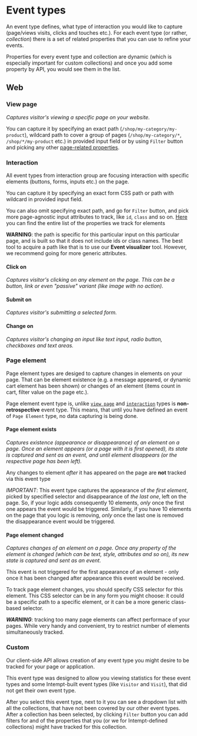 # Event types

An event type defines, what type of interaction you would like to capture (page/views visits, clicks and touches etc.). For each event type (or rather, *collection*) there is a set of related properties that you can use to refine your events.

Properties for every event type and collection are dynamic (which is especially important for custom collections) and once you add some property by API, you would see them in the list.

## Web
### View page
*Captures visitor's viewing a specific page on your website.*

You can capture it by specifying an exact path (`/shop/my-category/my-product`), wildcard path to cover a group of pages (`/shop/my-category/*`, `/shop/*/my-product` etc.) in provided input field or by using `Filter` button and picking any other [page-related properties](page-properties).

### Interaction

All event types from interaction group are focusing interaction with specific elements (buttons, forms, inputs etc.) on the page.

You can capture it by specifying an exact form CSS path or path with wildcard in provided input field.

You can also omit specifying exact path, and go for `Filter` button, and pick more page-agnostic input attributes to track, like `id`, `class` and so on. [Here](interaction-properties) you can find the entire list of the properties we track for elements

**WARNING**: the path is specific for this particular input on this particular page, and is built so that it does not include ids or class names. The best tool to acquire a path like that is to use our **Event visualizer** tool. 
However, we recommend going for more generic attributes.

#### Click on
*Captures visitor's clicking on any element on the page. This can be a button, link or even "passive" variant (like image with no action).*

#### Submit on
*Captures visitor's submitting a selected form.*

#### Change on
*Captures visitor's changing an input like text input, radio button, checkboxes and text areas.* 

### Page element

Page element types are desiged to capture changes in elements on your page. That can be element existence (e.g. a message appeared, or dynamic cart element has been shown) or changes of an element (items count in cart, filter value on the page etc.).

Page element event type is, unlike [`view page`](view-page) and [`interaction`](interaction) types is **non-retrospective** event type.
This means, that until you have defined an event of `Page Element` type, no data capturing is being done.

#### Page element exists
*Captures existence (appearance or disappearance) of an element on a page. Once an element appears (or a page with it is first opened), its state is captured and sent as an event, and until element disappears (or the respective page has been left).*

Any changes to element *after* it has appeared on the page are **not** tracked via this event type

*IMPORTANT*: This event type captures the appearance of *the first element*, picked by specified selector and disappearance of *the last one*, left on the page. So, if your logic adds consequently 10 elements, *only* once the first one appears the event would be triggered. Similarly, if you have 10 elements on the page that you logic is removing, *only* once the last one is removed the disappearance event would be triggered.

#### Page element changed
*Captures changes of an element on a page. Once any property of the element is changed (which can be text, style, attributes and so on), its new state is captured and sent as an event.*

This event is not triggered for the first appearance of an element - only once it has been changed after appearance this event would be received.

To track page element changes, you should specify CSS selector for this element. This CSS selector can be in any form you might choose: it could be a specific path to a specific element, or it can be a more generic class-based selector.

***WARNING***: tracking too many page elements can affect performace of your pages. While very handy and convenient, try to restrict number of elements simultaneously tracked.

### Custom

Our client-side API allows creation of any event type you might desire to be tracked for your page or application.

This event type was designed to allow you viewing statistics for these event types and some Intempt-built event types (like `Visitor` and `Visit`), that did not get their own event type.

After you select this event type, next to it you can see a dropdown list with all the collections, that have not been covered by our other event types. After a collection has been selected, by clicking `Filter` button you can add filters for and of the properties that you (or we for Intempt-defined collections) might have tracked for this collection.
